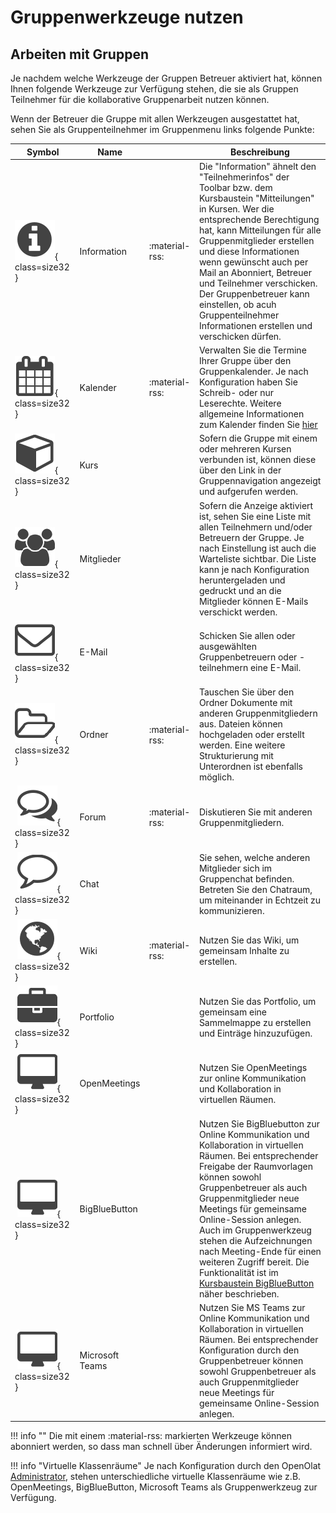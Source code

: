 # Gruppenwerkzeuge nutzen

## Arbeiten mit Gruppen

Je nachdem welche Werkzeuge der Gruppen Betreuer aktiviert hat, können Ihnen
folgende Werkzeuge zur Verfügung stehen, die sie als Gruppen Teilnehmer für
die kollaborative Gruppenarbeit nutzen können.

Wenn der Betreuer die Gruppe mit allen Werkzeugen ausgestattet hat, sehen Sie
als Gruppenteilnehmer im Gruppenmenu links folgende Punkte:


| Symbol | Name |   | Beschreibung |
| ------ | ---- | - | ------------ |
| ![](assets/infomessage.png){ class=size32 } | Information | :material-rss: | Die "Information" ähnelt den "Teilnehmerinfos" der Toolbar bzw. dem Kursbaustein "Mitteilungen" in Kursen. Wer die entsprechende Berechtigung hat, kann Mitteilungen für alle Gruppenmitglieder erstellen und diese Informationen wenn gewünscht auch per Mail an Abonniert, Betreuer und Teilnehmer verschicken. Der Gruppenbetreuer kann einstellen, ob acuh Gruppenteilnehmer Informationen erstellen und verschicken dürfen. | 
| ![](assets/calendar.png){ class=size32 } | Kalender | :material-rss: | Verwalten Sie die Termine Ihrer Gruppe über den Gruppenkalender. Je nach Konfiguration haben Sie Schreib- oder nur Leserechte. Weitere allgemeine Informationen zum Kalender finden Sie [hier](../personal_menu/Calendar.de.md) | 
| ![](assets/course.png){ class=size32 }  | Kurs |  | Sofern die Gruppe mit einem oder mehreren Kursen verbunden ist, können diese über den Link in der Gruppennavigation angezeigt und  aufgerufen werden. |
| ![](assets/members.png){ class=size32 }  | Mitglieder |  | Sofern die Anzeige aktiviert ist, sehen Sie eine Liste mit allen Teilnehmern und/oder Betreuern der Gruppe. Je nach Einstellung ist auch die Warteliste sichtbar. Die Liste kann je nach Konfiguration heruntergeladen und gedruckt und an die Mitglieder können E-Mails verschickt werden. |
| ![](assets/contact.png){ class=size32 } | E-Mail |  | Schicken Sie allen oder ausgewählten Gruppenbetreuern oder -teilnehmern eine E-Mail. |
| ![](assets/folder.png){ class=size32 } | Ordner | :material-rss:  | Tauschen Sie über den Ordner Dokumente mit anderen Gruppenmitgliedern aus. Dateien können hochgeladen oder erstellt werden. Eine weitere Strukturierung mit Unterordnen ist ebenfalls möglich. |
| ![](assets/forum.png){ class=size32 } | Forum | :material-rss:  | Diskutieren Sie mit anderen Gruppenmitgliedern. |
| ![](assets/chat_icon.png){ class=size32 } | Chat |  | Sie sehen, welche anderen Mitglieder sich im Gruppenchat befinden. Betreten Sie den Chatraum, um miteinander in Echtzeit zu kommunizieren. |
| ![](assets/wiki.png){ class=size32 } | Wiki | :material-rss:  | Nutzen Sie das Wiki, um gemeinsam Inhalte zu erstellen. |
| ![](assets/portfolio_434343_64.png){ class=size32 } | Portfolio |  | Nutzen Sie das Portfolio, um gemeinsam eine Sammelmappe zu erstellen und Einträge hinzuzufügen. |
| ![](assets/openmeetings.png){ class=size32 } | OpenMeetings |  | Nutzen Sie OpenMeetings zur online Kommunikation und Kollaboration in virtuellen Räumen. |
| ![](assets/openmeetings.png){ class=size32 } | BigBlueButton |  | Nutzen Sie BigBluebutton zur Online Kommunikation und Kollaboration in virtuellen Räumen. Bei entsprechender Freigabe der Raumvorlagen können sowohl Gruppenbetreuer als auch Gruppenmitglieder neue Meetings für gemeinsame Online-Session anlegen. Auch im Gruppenwerkzeug stehen die Aufzeichnungen nach Meeting-Ende für einen weiteren Zugriff bereit. Die Funktionalität ist im [Kursbaustein BigBlueButton](../learningresources/Course_Element_BigBlueButton.de.md) näher beschrieben. |
| ![](assets/openmeetings.png){ class=size32 } | Microsoft Teams |  | Nutzen Sie MS Teams zur Online Kommunikation und Kollaboration in virtuellen Räumen. Bei entsprechender Konfiguration durch den Gruppenbetreuer können sowohl Gruppenbetreuer als auch Gruppenmitglieder neue Meetings für gemeinsame Online-Session anlegen. |
  
!!! info ""
	Die mit einem :material-rss: markierten Werkzeuge können abonniert werden, so dass man schnell über Änderungen informiert wird.

!!! info "Virtuelle Klassenräume"
	Je nach Konfiguration durch den OpenOlat
	[Administrator](../../../manual_admin/administration/External_Tools_-_Administration.de.md), stehen
	unterschiedliche virtuelle Klassenräume wie z.B. OpenMeetings, BigBlueButton,
	Microsoft Teams als Gruppenwerkzeug zur Verfügung.

